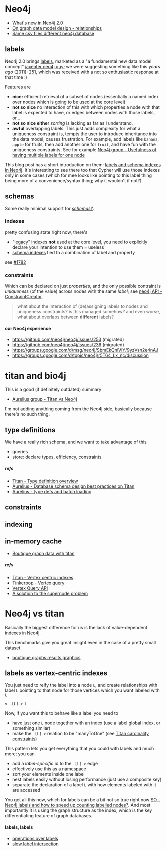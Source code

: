 
# Neo4j

- [What's new in Neo4j 2.0](http://www.slideshare.net/neo4j/webinar-whats-new-in-neo4j-20)
- [On graph data model design - relationships](http://savas.me/2013/03/on-graph-data-model-design-relationships/)
 - [Same csv files different neo4j database](http://blog.bruggen.com/2013/10/same-csv-files-different-neo4j-database.html)

## labels

Neo4j 2.0 brings [labels](http://www.neo4j.org/develop/labels), marketed as a "a fundamental new data model concept" [jaxenter neo4j guy](http://jaxenter.com/quite-extraordinary-release-neo4j-2-0-drops-today.1-49142.html); we were suggesting something like this _years ago_ (2011): [251](https://github.com/neo4j/neo4j/issues/251), which was received with a not so enthusiastic response at that time :)

Features are

- **nice:** efficient retrieval of a subset of nodes (essentially a named index over nodes which is going to be used at the core level)
- **not so nice** no interaction of this with which properties a node with that label is expected to have, or edges between nodes with those labels, or...
- **not so nice either** _sorting_ is lacking as far as I understand.
- **awful** overlapping labels. This just adds complexity for what a uniqueness constraint is, tempts the user to introduce inheritance into the data model, causes frustration. For example, add labels like `banana`, `apple` for fruits, then add another one for `fruit`, and have fun with the uniqueness constraints. See for example [Neo4j group - Usefulness of having multiple labels for one node](https://groups.google.com/forum/#!searchin/neo4j/node$20labels/neo4j/kDX0Ug-QRSc/jcF2c7NjmWYJ)

This blog post has a short introduction on them: [labels and schema indexes in Neo4j](http://www.terminalstate.net/2013/05/labels-and-schema-indexes-in-neo4j.html). It's interesting to see there too that Cypher will use those indexes only in some cases (which for mee looks like pointing to this label thing being more of a convenience/syntax thing; why it wouldn't if not?)

## schemas

Some really minimal support for [_schemas?_](http://docs.neo4j.org/chunked/milestone/graphdb-neo4j-schema.html). 

### indexes

pretty confusing state right now, there's

- ["legacy" indexes]() **not** used at the core level, you need to explicitly declare your intention to use them = useless
- [schema indexes]() tied to a combination of label and property

see [#1782](https://github.com/neo4j/neo4j/issues/1782)

### constraints

Which can be declared on just _properties_, and the only possible contraint is _uniqueness_ (of the value) across nodes with the same _label_; see [neo4j API - ConstraintCreator](http://api.neo4j.org/2.0.0-M06/org/neo4j/graphdb/schema/ConstraintCreator.html).

> what about the interaction of (de)assigning labels to nodes and uniqueness constraints? is this managed somehow? and even worse, what about overlaps between **different** labels?

#### our Neo4j experience

- https://github.com/neo4j/neo4j/issues/253 (migrated)
- https://github.com/neo4j/neo4j/issues/236 (migrated)
- https://groups.google.com/d/msg/neo4j/SbmEkQniViY/9yzVsn2e4nAJ
- https://groups.google.com/d/topic/neo4j/r5T64_Lx_nc/discussion

# titan and bio4j

This is a good (if definitely outdated) summary

- [Aurelius group - Titan vs Neo4j](https://groups.google.com/forum/#!msg/aureliusgraphs/vkQkzjN8fo0/9YYgqI4TA0QJ)

I'm not adding anything coming from the Neo4j side, basically because there's no such thing.

## type definitions

We have a really rich schema, and we want to take advantage of this

- queries
- store: declare types, efficiency, constraints

##### refs

- [Titan - Type definition overview](https://github.com/thinkaurelius/titan/wiki/Type-Definition-Overview#cardinality-constraints)
- [Aurelius - Database schema design best practices on Titan](https://groups.google.com/forum/#!topic/aureliusgraphs/fAkDSD3njaI)
- [Aurelius - type defs and batch loading](https://groups.google.com/forum/#!topic/aureliusgraphs/bmUkY29dI7U)

## constraints

## indexing

## in-memory cache

- [Boutique graph data with titan](http://java.dzone.com/articles/boutique-graph-data-titan)

##### refs

- [Titan - Vertex centric indexes](https://github.com/thinkaurelius/titan/wiki/Vertex-Centric-Indices)
- [Tinkerpop - Vertex query](https://github.com/tinkerpop/blueprints/wiki/Vertex-Query)
- [Vertex Query API](http://thinkaurelius.github.io/titan/javadoc/0.4.2/com/thinkaurelius/titan/core/TitanVertexQuery.html)
- [A solution to the supernode problem](http://thinkaurelius.com/2012/10/25/a-solution-to-the-supernode-problem/)

# Neo4j vs titan

Basically the biggest difference for us is the lack of value-dependent indexes in Neo4j. 

This benchmarks give you great insight even in the case of a pretty small dataset

- [boutique graphs results graphics](http://aurelius-blog.s3-website-us-east-1.amazonaws.com/boutique-graphs/results/plot.html)

## labels as vertex-centric indexes

You just need to reify the label into a node `L`, and create relationships with label `L` pointing to that node for those vertices which you want labeled with `L`

```
v -[L]-> L
```

Now, if you want this to behave like a label you need to

- have just one `L` node together with an index (use a label global index, or something similar)
- make the `-[L]->` relation to be "manyToOne" (see [Titan cardinality constraints](https://github.com/thinkaurelius/titan/wiki/Type-Definition-Overview#cardinality-constraints))

This pattern lets you get everything that you could with labels and much more; you can 

- add a _label-specific_ id to the `-[L]->` edge
- effectively use this as a namespace
- sort your elements inside one label
- nest labels easily without losing performance (just use a composite key)
- separate the declaration of a label `L` with how elements labeled with it are accessed

You get all this now, which for labels can be a bit not so true right now [SO - Neo4j labels and how to speed up counting labelled nodes?](https://stackoverflow.com/questions/17513607/neo4j-labels-and-how-to-speed-up-counting-labelled-nodes). And most importantly it is using the graph structure as the index, which is the key differentiating feature of graph databases.

#### labels, labels

- [operations over labels](https://groups.google.com/forum/#!searchin/neo4j/labels/neo4j/youKWcnszfo/r7QZq1dodMEJ)
- [slow label intersection](https://groups.google.com/forum/#!searchin/neo4j/labels/neo4j/DbtvmyZ2W-A/lODTDYK0KHYJ)

